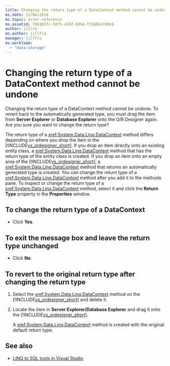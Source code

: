 ```yaml
---
title: Changing the return type of a DataContext method cannot be undone
ms.date: 11/04/2016
ms.topic: error-reference
ms.assetid: 76b161fc-5075-4192-8d94-f15b02e199e9
author: jillre
ms.author: jillfra
manager: jillfra
ms.workload:
  - "data-storage"
---
```

# Changing the return type of a DataContext method cannot be undone

Changing the return type of a DataContext method cannot be undone. To revert back to the automatically generated type, you must drag the item from **Server Explorer** or **Database Explorer** onto the O/R Designer again. Are you sure you want to change the return type?

The return type of a <xref:System.Data.Linq.DataContext> method differs depending on where you drop the item in the [!INCLUDE[vs_ordesigner_short](../data-tools/includes/vs_ordesigner_short_md.md)]. If you drop an item directly onto an existing entity class, a <xref:System.Data.Linq.DataContext> method that has the return type of the entity class is created. If you drop an item onto an empty area of the [!INCLUDE[vs_ordesigner_short](../data-tools/includes/vs_ordesigner_short_md.md)], a <xref:System.Data.Linq.DataContext> method that returns an automatically generated type is created. You can change the return type of a <xref:System.Data.Linq.DataContext> method after you add it to the methods pane. To inspect or change the return type of a <xref:System.Data.Linq.DataContext> method, select it and click the **Return Type** property in the **Properties** window.

## To change the return type of a DataContext

- Click **Yes**.

## To exit the message box and leave the return type unchanged

- Click **No**.

## To revert to the original return type after changing the return type

1. Select the <xref:System.Data.Linq.DataContext> method on the [!INCLUDE[vs_ordesigner_short](../data-tools/includes/vs_ordesigner_short_md.md)] and delete it.

2. Locate the item in **Server Explorer/Database Explorer** and drag it onto the [!INCLUDE[vs_ordesigner_short](../data-tools/includes/vs_ordesigner_short_md.md)].

    A <xref:System.Data.Linq.DataContext> method is created with the original default return type.

## See also

- [LINQ to SQL tools in Visual Studio](../data-tools/linq-to-sql-tools-in-visual-studio2.md)
